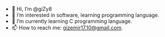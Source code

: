 - 👋 Hi, I’m @giZy8
- 👀 I’m interested in software, learning programming language. 
- 🌱 I’m currently learning C programming language. 
- 📫 How to reach me: gizemir17.10@gmail.com.

<!---
giZy8/giZy8 is a ✨ special ✨ repository because its `README.md` (this file) appears on your GitHub profile.
You can click the Preview link to take a look at your changes.
--->
